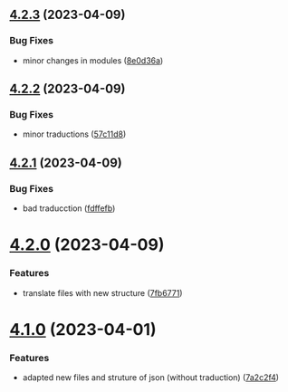 ## [4.2.3](https://github.com/allnnde/pf2e-esp-translation/compare/v4.2.2...v4.2.3) (2023-04-09)


### Bug Fixes

* minor changes in modules ([8e0d36a](https://github.com/allnnde/pf2e-esp-translation/commit/8e0d36a23f7e9124305f0d744eae24d43bfe8a02))



## [4.2.2](https://github.com/allnnde/pf2e-esp-translation/compare/v4.2.1...v4.2.2) (2023-04-09)


### Bug Fixes

* minor traductions ([57c11d8](https://github.com/allnnde/pf2e-esp-translation/commit/57c11d87566d2515c535ec87ac72a9dabbe25fd4))



## [4.2.1](https://github.com/allnnde/pf2e-esp-translation/compare/v4.2.0...v4.2.1) (2023-04-09)


### Bug Fixes

* bad traducction ([fdffefb](https://github.com/allnnde/pf2e-esp-translation/commit/fdffefb2917dcbf31fd9e1623e740779151e30ad))



# [4.2.0](https://github.com/allnnde/pf2e-esp-translation/compare/v4.1.0...v4.2.0) (2023-04-09)


### Features

* translate files with new structure ([7fb6771](https://github.com/allnnde/pf2e-esp-translation/commit/7fb67712868f7276eda83091440be48f26049f22))



# [4.1.0](https://github.com/allnnde/pf2e-esp-translation/compare/v4.0.0...v4.1.0) (2023-04-01)


### Features

* adapted new files and struture of json (without traduction) ([7a2c2f4](https://github.com/allnnde/pf2e-esp-translation/commit/7a2c2f47108ef7f3c98fa3535e55561507be7812))



